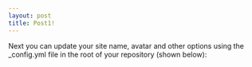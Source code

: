```yaml
---
layout: post
title: Post1!
---
```


Next you can update your site name, avatar and other options using the _config.yml file in the root of your repository (shown below):

